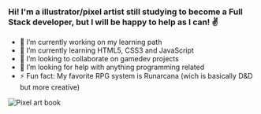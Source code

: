 ### Hi! I'm a illustrator/pixel artist still studying to become a Full Stack developer, but I will be happy to help as I can! ✌️

- 🔭 I’m currently working on my learning path
- 🌱 I’m currently learning HTML5, CSS3 and JavaScript
- 👯 I’m looking to collaborate on gamedev projects
- 🤔 I’m looking for help with anything programming related
- ⚡ Fun fact: My favorite RPG system is Runarcana (wich is basically D&D but more creative)

![Pixel art book](https://i.imgur.com/EZBjN1L.gif)

